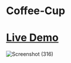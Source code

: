 # Coffee-Cup
# [Live Demo](https://ahmedtajalsir.github.io/Coffee-Cup/)
![Screenshot (316)](https://user-images.githubusercontent.com/73963149/128647886-74168ca8-c72d-41b2-a37f-455ce513364b.png)
